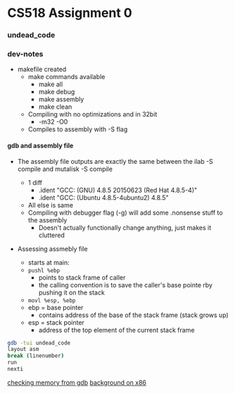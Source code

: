 # CS518 Assignment 0 
### undead_code 



### dev-notes

+ makefile created
    + make commands available 
        - make all
        - make debug
        - make assembly
        - make clean
    * Compiling with no optimizations and in 32bit
        - -m32 -O0 
    * Compiles to assembly with -S flag 

#### gdb and assembly file 

+ The assembly file outputs are exactly the same between the ilab -S compile and mutalisk -S compile 
    * 1 diff
        -   .ident  "GCC: (GNU) 4.8.5 20150623 (Red Hat 4.8.5-4)"
        -   .ident  "GCC: (Ubuntu 4.8.5-4ubuntu2) 4.8.5"
    * All else is same
    * Compiling with debugger flag (-g) will add some .nonsense stuff to the assembly 
        - Doesn't actually functionally change anything, just makes it cluttered 

+ Assessing assmebly file
    * starts at main: 
    * `pushl %ebp`          
        * points to stack frame of caller 
        * the calling convention is to save the caller's base pointe rby pushing it on the stack
    * `movl %esp, %ebp`
    * ebp = base pointer
        - contains address of the base of the stack frame (stack grows up) 
    * esp = stack pointer
        - address of the top element of the current stack frame


```bash
gdb -tui undead_code
layout asm
break (linenumber)
run
nexti
```

[checking memory from gdb](http://www.delorie.com/gnu/docs/gdb/gdb_56.html)
[background on x86](http://www.cs.virginia.edu/~evans/cs216/guides/x86.html)


